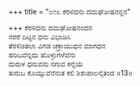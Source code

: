 +++
title = "೦೧೩ ಕೆರಳಿದನು ದಮಘೋಷನನ್ದನ"

+++
ಕೆರಳಿದನು ದಮಘೋಷನಂದನ  
ನರರೆ ದಿಟ್ಟನ ಧನು ವಿಭಾಡಿಸಿ   
ತೆರಳಿಚಿತಲಾ ವಿಗಡ ಚಕ್ರಾಯುಧನ ಮಾಗಧನ   
ಹರಿಬವೆನ್ನದು ಹೊಳ್ಳುಗಳೆವೆನು  
ದುರುಳ ಧನುವನು ನಗುವ ಕನ್ನೆಯ  
ತುರುಬ ಕೊಯ್ಸುವೆನೆನುತ ಕಲಿ ಶಿಶುಪಾಲನೈತಂದ     ॥13॥
